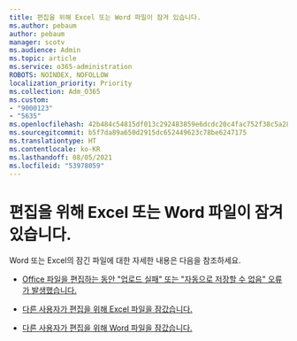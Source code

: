 ```yaml
---
title: 편집을 위해 Excel 또는 Word 파일이 잠겨 있습니다.
ms.author: pebaum
author: pebaum
manager: scotv
ms.audience: Admin
ms.topic: article
ms.service: o365-administration
ROBOTS: NOINDEX, NOFOLLOW
localization_priority: Priority
ms.collection: Adm_O365
ms.custom:
- "9000123"
- "5635"
ms.openlocfilehash: 42b484c54815df013c292483859e6dcdc20c4fac752f38c5a2820332a5c990ba
ms.sourcegitcommit: b5f7da89a650d2915dc652449623c78be6247175
ms.translationtype: HT
ms.contentlocale: ko-KR
ms.lasthandoff: 08/05/2021
ms.locfileid: "53978059"
---
```

# <a name="excel-or-word-files-are-locked-for-editing"></a>편집을 위해 Excel 또는 Word 파일이 잠겨 있습니다.

Word 또는 Excel의 잠긴 파일에 대한 자세한 내용은 다음을 참조하세요.

- [Office 파일을 편집하는 동안 "업로드 실패" 또는 "자동으로 저장할 수 없음" 오류가 발생했습니다.](https://support.office.com/article/i-got-an-upload-failed-or-couldn-t-save-automatically-error-while-editing-an-office-file-93a14d34-88e3-4a91-9eef-58cc541d31f8)

- [다른 사용자가 편집을 위해 Excel 파일을 잠갔습니다.](https://support.office.com/article/Excel-file-is-locked-for-editing-by-another-user-6fa93887-2c2c-45f0-abcc-31b04aed68b3)

- [다른 사용자가 편집을 위해 Word 파일을 잠갔습니다.](https://support.microsoft.com/help/313472/the-document-is-locked-for-editing-by-another-user-error-message-when)
